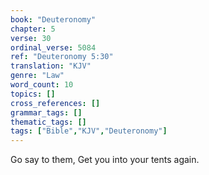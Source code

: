 ```yaml
---
book: "Deuteronomy"
chapter: 5
verse: 30
ordinal_verse: 5084
ref: "Deuteronomy 5:30"
translation: "KJV"
genre: "Law"
word_count: 10
topics: []
cross_references: []
grammar_tags: []
thematic_tags: []
tags: ["Bible","KJV","Deuteronomy"]
---
```

Go say to them, Get you into your tents again.

